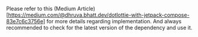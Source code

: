 Please refer to this (Medium Article)[https://medium.com/@dhruva.bhatt.dev/dotlottie-with-jetpack-compose-83e7c6c3756e] for more details regarding implementation.
And always recommended to check for the latest version of the dependency and use it. 

